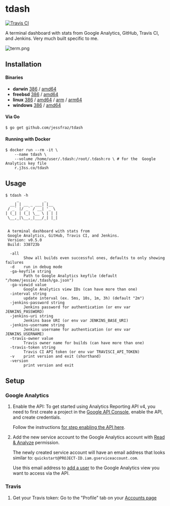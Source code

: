 # tdash

[![Travis CI](https://travis-ci.org/jessfraz/tdash.svg?branch=master)](https://travis-ci.org/jessfraz/tdash)

A terminal dashboard with stats from Google Analytics, GitHub, Travis CI, and Jenkins. Very much built specific to me.

![term.png](term.png)

## Installation

#### Binaries

- **darwin** [386](https://github.com/jessfraz/tdash/releases/download/v0.5.0/tdash-darwin-386) / [amd64](https://github.com/jessfraz/tdash/releases/download/v0.5.0/tdash-darwin-amd64)
- **freebsd** [386](https://github.com/jessfraz/tdash/releases/download/v0.5.0/tdash-freebsd-386) / [amd64](https://github.com/jessfraz/tdash/releases/download/v0.5.0/tdash-freebsd-amd64)
- **linux** [386](https://github.com/jessfraz/tdash/releases/download/v0.5.0/tdash-linux-386) / [amd64](https://github.com/jessfraz/tdash/releases/download/v0.5.0/tdash-linux-amd64) / [arm](https://github.com/jessfraz/tdash/releases/download/v0.5.0/tdash-linux-arm) / [arm64](https://github.com/jessfraz/tdash/releases/download/v0.5.0/tdash-linux-arm64)
- **windows** [386](https://github.com/jessfraz/tdash/releases/download/v0.5.0/tdash-windows-386) / [amd64](https://github.com/jessfraz/tdash/releases/download/v0.5.0/tdash-windows-amd64)

#### Via Go

```bash
$ go get github.com/jessfraz/tdash
```

#### Running with Docker

```console
$ docker run --rm -it \
    --name tdash \
    --volume /home/user/.tdash:/root/.tdash:ro \ # for the  Google Analytics key file
    r.j3ss.co/tdash
```

## Usage

```conosle
$ tdash -h
     _           _
  __| | __ _ ___| |__
 / _` |/ _` / __| '_ \
| (_| | (_| \__ \ | | |
 \__,_|\__,_|___/_| |_|


 A terminal dashboard with stats from
 Google Analytics, GitHub, Travis CI, and Jenkins.
 Version: v0.5.0
 Build: 338723b

  -all
        Show all builds even successful ones, defaults to only showing failures
  -d    run in debug mode
  -ga-keyfile string
        Path to Google Analytics keyfile (default "/home/jessie/.tdash/ga.json")
  -ga-viewid value
        Google Analytics view IDs (can have more than one)
  -interval string
        update interval (ex. 5ms, 10s, 1m, 3h) (default "2m")
  -jenkins-password string
        Jenkins password for authentication (or env var JENKINS_PASSWORD)
  -jenkins-uri string
        Jenkins base URI (or env var JENKINS_BASE_URI)
  -jenkins-username string
        Jenkins username for authentication (or env var JENKINS_USERNAME)
  -travis-owner value
        Travis owner name for builds (can have more than one)
  -travis-token string
        Travis CI API token (or env var TRAVISCI_API_TOKEN)
  -v    print version and exit (shorthand)
  -version
        print version and exit
```

## Setup

### Google Analytics

1. Enable the API: To get started using Analytics Reporting API v4, you need to 
    first create a project in the 
    [Google API Console](https://console.developers.google.com),
    enable the API, and create credentials.

    Follow the instructions 
    [for step enabling the API here](https://developers.google.com/anaytics/devguides/reporting/core/v4/quickstart/service-java).

2. Add the new service account to the Google Analytics account with 
    [Read & Analyze](https://support.google.com/analytics/answer/2884495) 
    permission.

    The newly created service account will have an email address that looks
    similar to: `quickstart@PROJECT-ID.iam.gserviceaccount.com`.

    Use this email address to 
    [add a user](https://support.google.com/analytics/answer/1009702) to the 
    Google Analytics view you want to access via the API. 

### Travis

1. Get your Travis token: Go to the "Profile" tab on your 
	[Accounts page](https://travis-ci.org/profile)
